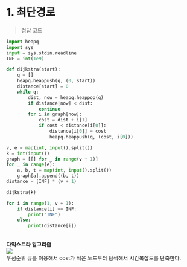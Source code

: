 # 1. 최단경로
> 정답 코드
```python
import heapq
import sys
input = sys.stdin.readline
INF = int(1e9)

def dijkstra(start):
    q = []
    heapq.heappush(q, (0, start))
    distance[start] = 0
    while q:
        dist, now = heapq.heappop(q)
        if distance[now] < dist:
            continue
        for i in graph[now]:
            cost = dist + i[1]
            if cost < distance[i[0]]:
                distance[i[0]] = cost
                heapq.heappush(q, (cost, i[0]))

v, e = map(int, input().split())
k = int(input())
graph = [[] for _ in range(v + 1)]
for _ in range(e):
    a, b, t = map(int, input().split())
    graph[a].append((b, t))
distance = [INF] * (v + 1)

dijkstra(k)

for i in range(1, v + 1):
    if distance[i] == INF:
        print("INF")
    else:
        print(distance[i])
```

<br>
<b>다익스트라 알고리즘</b>
<br>
<img src = "https://github.com/cute700/HNU_Algorithm_Study/blob/master/sungmin/6week/img/dijkstra.png?raw=true"><br>
우선순위 큐를 이용해서 cost가 적은 노드부터 탐색해서 시간복잡도를 단축한다.
<br><br><br><br><br><br>
